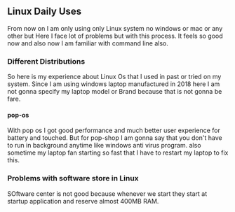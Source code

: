 ##  Linux Daily Uses
From now on I am only using only Linux system no windows or mac or any other but Here I face lot of problems but with this process. It feels so good now and also now I am familiar with command line also.
### Different Distributions
So here is my experience about Linux Os that I used in past or tried on my system. Since I am using windows laptop manufactured in 2018 here I am not gonna specify my laptop model or Brand because that is not gonna be fare.
#### pop-os
With pop os I got good performance and much better user experience for battery and touched. But for pop-shop I am gonna say that you don't have to run in background anytime like windows anti virus program.
also sometime my laptop fan starting so fast that I have to restart my laptop to fix this.

### Problems with software store in Linux
 SOftware center is not good because whenever we start they start at startup application and reserve almost 400MB RAM.

